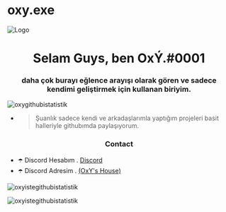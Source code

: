 # oxy.exe
![Logo](https://cdn.discordapp.com/attachments/843580830697259018/848554351566913536/tumblr_phz2ph4Hvn1qkz08qo1_540.gif) 
<h1 align="center">Selam Guys, ben OxÝ.#0001</h1>
<h3 align="center">daha çok burayı eğlence arayışı olarak gören ve sadece kendimi geliştirmek için kullanan biriyim.</h3>

   <p align="left"> <img src="https://komarev.com/ghpvc/?username=oxyiste-js&label=Profile%20views&color=0e75b6&style=flat" alt="oxygithubistatistik" /> </p>

- > Şuanlık sadece kendi ve arkadaşlarımla yaptığım projeleri basit halleriyle githubımda paylaşıyorum. 

<h3 align="center">Contact</h3>

- ☂️ Discord Hesabım . [Discord](https://discord.com/users/760162970793410580)
- ☂️ Discord Adresim . [(OxY's House)](https://discord.gg/mj7QGPpUkj)



<p><img align="center" src="https://github-readme-stats.vercel.app/api?username=oxyiste&show_icons=true&theme=radical" alt="oxyistegithubistatistik" /></p>

<p><img align="center" src="https://github-readme-streak-stats.herokuapp.com/?user=oxyiste&theme=radical" alt="oxyistegithubistatistik" /></p>

